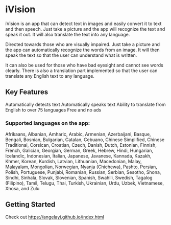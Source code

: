 # iVision

iVision is an app that can detect text in images and easily convert it to text and then speech. Just take a picture and the app will recognize the text and speak it out. It will also translate the text into any language.

Directed towards those who are visually impaired. Just take a picture and the app can automatically recognize the words from an image. It will then speak the text so that the user can understand what is written.

It can also be used for those who have bad eyesight and cannot see words clearly. There is also a translation part implemented so that the user can translate any English text to any language.

## Key Features
Automatically detects text
Automatically speaks text
Ability to translate from English to over 75 languages
Free and no ads

### Supported languages on the app: 
Afrikaans, Albanian, Amharic, Arabic, Armenian, Azerbaijani, Basque, Bengali, Bosnian, Bulgarian, Catalan, Cebuano, Chinese Simplified, Chinese Traditional, Corsican, Croatian, Czech, Danish, Dutch, Estonian, Finnish, French, Galician, Georgian, German, Greek, Hebrew, Hindi, Hungarian, Icelandic, Indonesian, Italian, Japanese, Javanese, Kannada, Kazakh, Khmer, Korean, Kurdish, Latvian, Lithuanian, Macedonian, Malay, Malayalam, Mongolian, Norwegian, Nyanja (Chichewa), Pashto, Persian, Polish, Portuguese, Punjabi, Romanian, Russian, Serbian, Sesotho, Shona, Sindhi, Sinhala, Slovak, Slovenian, Spanish, Swahili, Swedish, Tagalog (Filipino), Tamil, Telugu, Thai, Turkish, Ukrainian, Urdu, Uzbek, Vietnamese, Xhosa, and Zulu

## Getting Started

Check out https://angelayi.github.io/index.html
